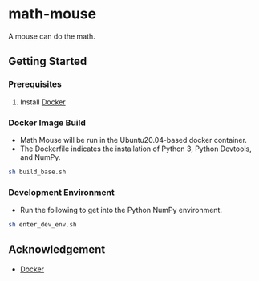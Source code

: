 # math-mouse

A mouse can do the math.

## Getting Started

### Prerequisites

1.  Install [Docker](https://www.docker.com/)

### Docker Image Build

- Math Mouse will be run in the Ubuntu20.04-based docker container.
- The Dockerfile indicates the installation of Python 3, Python Devtools, and NumPy.

```sh
sh build_base.sh
```

### Development Environment

- Run the following to get into the Python NumPy environment.

```sh
sh enter_dev_env.sh
```

## Acknowledgement

- [Docker](https://www.docker.com/)
